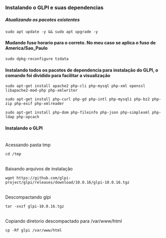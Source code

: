 ### Instalando o GLPI e suas dependencias 
##### Atualizando os pacotes existentes
```
sudo apt update -y && sudo apt upgrade -y
```
#### Mudando fuso horario para o correto. No meu caso se aplica o fuso de America/Sao_Paulo
```
sudo dpkg-reconfigure tzdata
```
#### Instalando todos os pacotes de dependencia para instalação do GLPI, o comando foi dividido para facilitar a visualização
```
sudo apt-get install apache2 php-cli php-mysql php-xml openssl libapache2-mod-php php-xmlwriter
```
```
sudo apt-get install php-curl php-gd php-intl php-mysqli php-bz2 php-zip php-exif php-xmlreader 
```
```
sudo apt-get install php-dom php-fileinfo php-json php-simplexml php-ldap php-opcach
```
#### Instalando o GLPI
<br> Acessando pasta tmp
```
cd /tmp
```
<br> Baixando arquivos de instalação
```
wget https://github.com/glpi-project/glpi/releases/download/10.0.16/glpi-10.0.16.tgz
```
<br> Descompactando glpi
```
tar -xvzf glpi-10.0.16.tgz
```
<br> Copiando diretorio descompactado para /var/www/html
```
cp -Rf glpi /var/www/html
```
